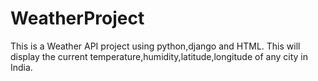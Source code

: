 # WeatherProject
This is a Weather API project using python,django and HTML.
This will display the current temperature,humidity,latitude,longitude of any city in India.
